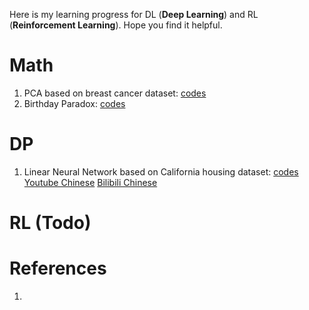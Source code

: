 Here is my learning progress for DL (**Deep Learning**) and RL (**Reinforcement Learning**). Hope you find it helpful.

# Math
1. PCA based on breast cancer dataset: [codes](https://github.com/yycer/gym/blob/main/Math/01-PCA.ipynb)
2. Birthday Paradox: [codes](https://github.com/yycer/gym/blob/main/Math/02-Birthday-Problem.ipynb)

# DP
1. Linear Neural Network based on California housing dataset: [codes](https://github.com/yycer/gym/blob/main/DL/01-Linear_Neural_Network.ipynb) [Youtube Chinese](youtube.com/watch?v=3MAJ7N59ENU&list=PLkEGzwfkhPnRhM91bT1blJVCiCnsjvgke&index=1) [Bilibili Chinese](https://www.bilibili.com/video/BV1EcM1zfEwY/?vd_source=fcf218e56b3abef41af77b8011d595fb)


# RL (Todo)


# References
1. 

